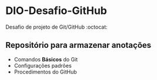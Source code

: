# DIO-Desafio-GitHub

Desafio de projeto de Git/GitHub :octocat:

## Repositório para armazenar anotações
- Comandos **Básicos** do Git
- Configurações padrões
- Procedimentos do GitHub
